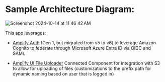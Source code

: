 # Sample Architecture Diagram: 

![Screenshot 2024-10-14 at 11 46 42 AM](https://github.com/user-attachments/assets/db115821-b589-4fb1-a40d-3078dd10e42c)

This app leverages: 

- [Amplify Auth](https://docs.amplify.aws/gen1/react/build-a-backend/auth/set-up-auth/) (Gen 1, but migrated from v5 to v6) to leverage Amazon Cognito to federate through Microsoft Azure Entra ID via OIDC and SAML

- [Amplify UI File Uploader](https://ui.docs.amplify.aws/react/connected-components/storage/fileuploader) Connected Component for integration with S3 to allow for uploading of files (customizations to the prefix path for dynamic naming based on user that is logged in) 
